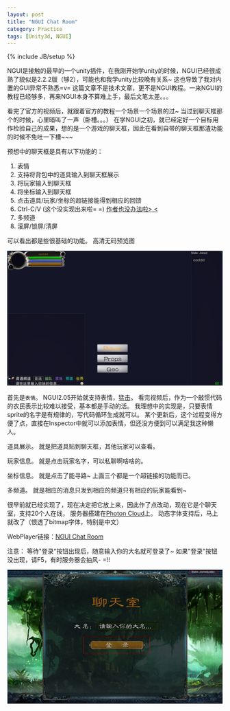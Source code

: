 ```yaml
---
layout: post
title: "NGUI Chat Room"
category: Practice
tags: [Unity3d, NGUI]
---
```

{% include JB/setup %}

NGUI是接触的最早的一个unity插件，在我刚开始学unity的时候，NGUI已经很成熟了貌似是2.2.2版（够2），可能也和我学unity比较晚有关系~ 这也导致了我对内置的GUI异常不熟悉=v= 这篇文章不是技术文章，更不是NGUI教程。一来NGUI的教程已经够多，再来NGUI本身不算难上手，最后文笔太差。。。

看完了官方的视频后，就跟着官方的教程一个场景一个场景的过~ 当过到聊天框那个的时候，心里暗叫了一声（卧槽。。。） 在学NGUI之初，就已经定好一个目标用作检验自己的成果，想的是一个游戏的聊天框，因此在看到自带的聊天框那渣功能的时候不免吐一下槽~~~
<!--break-->

预想中的聊天框是具有以下功能的：  
1. 表情  
2. 支持将背包中的道具输入到聊天框展示  
3. 将玩家输入到聊天框  
4. 将坐标输入到聊天框  
5. 点击道具/玩家/坐标的超链接能得到相应的回馈  
6. Ctrl-C/V (这个没实现出来啦= =) <a href="http://www.tasharen.com/forum/index.php?topic=27.0" target="_blank">作者也没办法啦>,<</a>  
7. 多频道  
8. 滚屏/锁屏/清屏  

可以看出都是些很基础的功能。 高清无码预览图

<img src="/assets/custom/images/posts/NGUIChatRoomScreenshot.jpg" />

首先是`表情`。 NGUI2.05开始就支持表情，<a href="http://www.youtube.com/watch?v=JbqfK3mU140">猛击</a>。 看完视频后，作为一个敲惯代码的农民表示比较难以接受，基本都是手动的活。 我理想中的实现是，只要表情sprite的名字是有规律的，写代码循环生成就可以。 某个更新后，这个过程变得方便了点，直接在Inspector中就可以添加表情，但还没方便到可以满足我这种懒人。

道具展示。 就是把道具贴到聊天框，其他玩家可以查看。

玩家信息。 就是点击玩家名字，可以私聊啊啥啥的。

坐标信息。 就是点击了能寻路~ 上面三个都是一个超链接的功能而已。

多频道。 就是相应的消息只发到相应的频道只有相应的玩家能看到~

很早前就已经实现了，现在决定把它放上来，因此作了点改动，现在它是个聊天室，支持20个人在线， 服务器搭建在<a href="http://cloud.exitgames.com/" >Photon Cloud</a>上。 动态字体支持后，马上就改了（恨透了bitmap字体，特别是中文）

WebPlayer链接：<a href="http://edwardwong.github.io/Asset/ChatRoom.html">NGUI Chat Room</a>

注意： 
等待"登录"按钮出现后，随意输入你的大名就可登录了~ 如果"登录"按钮没出现，请F5，有时服务器会抽风- =!!

<img src="/assets/custom/images/posts/JoinedLobby.jpg" />

<br />